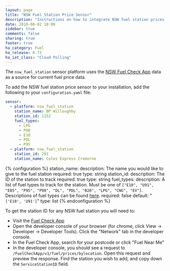 ```yaml
---
layout: page
title: "NSW Fuel Station Price Sensor"
description: "Instructions on how to integrate NSW fuel station prices into Home Assistant."
date: 2018-06-02 18:00
sidebar: true
comments: false
sharing: true
footer: true
ha_category: Fuel
ha_release: 0.72
ha_iot_class: "Cloud Polling"
---
```


The `nsw_fuel_station` sensor platform uses the [NSW Fuel Check App](https://www.fuelcheck.nsw.gov.au/app) data as a source for current fuel price data.

To add the NSW fuel station price sensor to your installation, add the following to your `configuration.yaml` file:

```yaml
sensor:
  - platform: nsw_fuel_station
    station_name: BP Willoughby
    station_id: 1152
    fuel_types:
      - LPG
      - P98
      - E10
      - PDL
      - P95
  - platform: nsw_fuel_station
    station_id: 291
    station_name: Coles Express Cremorne
``` 

{% configuration %}
station_name:
  description: The name you would like to give to the fuel station
  required: true
  type: string
station_id:
  description: The ID of the station to track
  required: true
  type: string
fuel_types:
  description: A list of fuel types to track for the station. Must be one of `["E10", "U91", "E85", "P95", "P98", "DL", "PDL", "B20", "LPG", "CNG", "EV"]`. Descriptions of fuel types can be found [here](https://www.fuelcheck.nsw.gov.au/App/Home/FuelTypes).
  required: false
  default: "`['E10', 'U91']`"
  type: list
{% endconfiguration %}

To get the station ID for any NSW fuel station you will need to:
- Visit the [Fuel Check App](https://www.fuelcheck.nsw.gov.au/app)
- Open the developer console of your browser (for chrome, click View -> Developer -> Developer Tools). Click the "Network" tab in the developer console.
- In the Fuel Check App, search for your postcode or click "Fuel Near Me"
- In the developer console, you should see a request to `/FuelCheckApp/v1/fuel/prices/bylocation`. Open this request and preview the response. Find the station you wish to add, and copy down the `ServiceStationID` field.    
